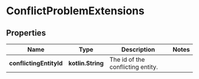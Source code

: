 
# ConflictProblemExtensions

## Properties
| Name | Type | Description | Notes |
| ------------ | ------------- | ------------- | ------------- |
| **conflictingEntityId** | **kotlin.String** | The id of the conflicting entity. |  |




